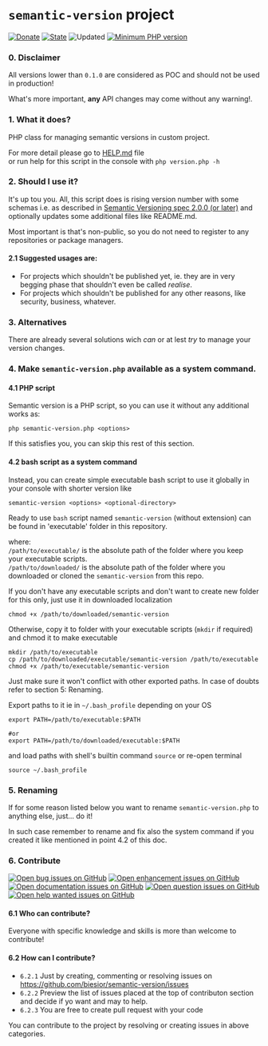 # `semantic-version` project

[![Donate](https://img.shields.io/static/v1?label=Donate&message=paypal.me/biesior&color=brightgreen "Donate the contributor via PayPal.me, amount is up to you")](https://www.paypal.me/biesior/19.99EUR)
[![State](https://img.shields.io/static/v1?label=alpha&message=0.0.12&color=blue 'Latest known version')](https://github.com/biesior/semantic-version/tree/0.0.12-alpha) <!-- __SEMANTIC_VERSION_LINE__ -->
![Updated](https://img.shields.io/static/v1?label=upated&message=2020-08-28+01:56:30&color=lightgray 'Latest known update date') <!-- __SEMANTIC_UPDATED_LINE__ -->
[![Minimum PHP version](https://img.shields.io/static/v1?label=PHP&message=7.0.0+or+higher&color=blue "Minimum PHP version")](https://www.php.net/releases/7_0_0.php)

### 0. Disclaimer

All versions lower than `0.1.0` are considered as POC and should not be used in production! 

What's more important, **any** API changes may come without any warning!.  

### 1. What it does?

PHP class for managing semantic versions in custom project.

For more detail please go to [HELP.md](HELP.md) file  
or run help for this script in the console with `php version.php -h`

### 2. Should I use it?

It's up tou you. All, this script does is rising version number with some schemas i.e. as described in [Semantic Versioning spec 2.0.0 (or later)](https://semver.org/spec/v2.0.0.html) and optionally updates some additional files like README.md. 

Most important is that's non-public, so you do not need to register to any repositories or package managers.

#### 2.1 Suggested usages are:

- For projects which shouldn't be published yet, ie. they are in very begging phase that shouldn't even be called _realise_. 
- For projects which shouldn't be published for any other reasons, like security, business, whatever.

### 3. Alternatives

There are already several solutions wich _can_ or at lest _try_ to manage your version changes.

### 4. Make `semantic-version.php` available as a system command. 

#### 4.1 PHP script
Semantic version is a PHP script, so you can use it without any additional works as:

```shell script
php semantic-version.php <options>
```

If this satisfies you, you can skip this rest of this section.

#### 4.2 bash script as a system command

Instead, you can create simple executable bash script to use it globally in your console with shorter version like 

```shell script
semantic-version <options> <optional-directory>
``` 

Ready to use `bash` script named `semantic-version` (without extension) can be found in 'executable' folder in this repository.

where:  
`/path/to/executable/` is the absolute path of the folder where you keep your executable scripts.  
`/path/to/downloaded/` is the absolute path of the folder where you downloaded or cloned the `semantic-version` from this repo.

If you don't have any executable scripts and don't want to create new folder for this only, just use it in downloaded localization

```shell script
chmod +x /path/to/downloaded/semantic-version
```
Otherwise, copy it to folder with your executable scripts (`mkdir` if required) and chmod it to make executable
```shell script
mkdir /path/to/executable
cp /path/to/downloaded/executable/semantic-version /path/to/executable
chmod +x /path/to/executable/semantic-version
```

Just make sure it won't conflict with other exported paths. In case of doubts refer to section 5: Renaming.

Export paths to it ie in `~/.bash_profile` depending on your OS

```shell script
export PATH=/path/to/executable:$PATH

#or 
export PATH=/path/to/downloaded/executable:$PATH
```
and load paths with shell's builtin command `source` or re-open terminal

```shell script
source ~/.bash_profile 
```

### 5. Renaming

If for some reason listed below you want to rename `semantic-version.php` to anything else, just... do it!

In such case remember to rename and fix also the system command if you created it like mentioned in point 4.2 of this doc.


### 6. Contribute
[![Open bug issues on GitHub](https://img.shields.io/static/v1?label=issues&message=bug&color=d73a4a "Something isn't working")](https://github.com/biesior/semantic-version/labels/bug)
[![Open enhancement issues on GitHub](https://img.shields.io/static/v1?label=issues&message=enhancement&color=0e8a16 "New feature or request")](https://github.com/biesior/semantic-version/labels/enhancement)
[![Open documentation issues on GitHub](https://img.shields.io/static/v1?label=issues&message=documentation&color=0075ca "Improvements or additions to documentation")](https://github.com/biesior/semantic-version/labels/documentation)
[![Open question issues on GitHub](https://img.shields.io/static/v1?label=issues&message=question&color=d876e3 "Further information is requested")](https://github.com/biesior/semantic-version/labels/question)
[![Open help wanted issues on GitHub](https://img.shields.io/static/v1?label=issues&message=help+wanted&color=008672 "Extra attention is needed")](https://github.com/biesior/semantic-version/labels/help%20wanted)

#### 6.1 Who can contribute?

Everyone with specific knowledge and skills is more than welcome to contribute!

#### 6.2 How can I contribute?

- `6.2.1` Just by creating, commenting or resolving issues on https://github.com/biesior/semantic-version/issues
- `6.2.2` Preview the list of issues placed at the top of contributon section and decide if yo want and may to help.
- `6.2.3` You are free to create pull request with your code  

You can contribute to the project by resolving or creating issues in above categories.